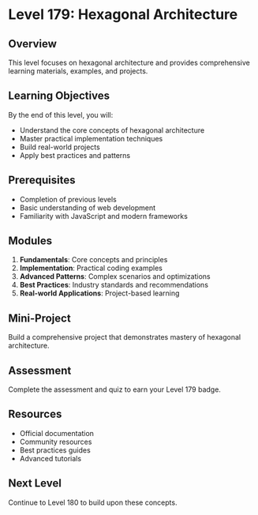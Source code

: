 # Level 179: Hexagonal Architecture

## Overview
This level focuses on hexagonal architecture and provides comprehensive learning materials, examples, and projects.

## Learning Objectives
By the end of this level, you will:
- Understand the core concepts of hexagonal architecture
- Master practical implementation techniques
- Build real-world projects
- Apply best practices and patterns

## Prerequisites
- Completion of previous levels
- Basic understanding of web development
- Familiarity with JavaScript and modern frameworks

## Modules
1. **Fundamentals**: Core concepts and principles
2. **Implementation**: Practical coding examples
3. **Advanced Patterns**: Complex scenarios and optimizations
4. **Best Practices**: Industry standards and recommendations
5. **Real-world Applications**: Project-based learning

## Mini-Project
Build a comprehensive project that demonstrates mastery of hexagonal architecture.

## Assessment
Complete the assessment and quiz to earn your Level 179 badge.

## Resources
- Official documentation
- Community resources
- Best practices guides
- Advanced tutorials

## Next Level
Continue to Level 180 to build upon these concepts.
